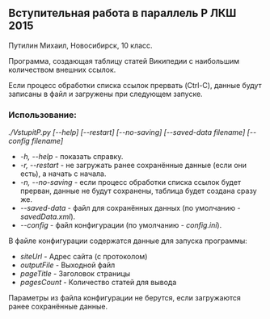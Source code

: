 ## Вступительная работа в параллель P ЛКШ 2015
Путилин Михаил, Новосибирск, 10 класс.

Программа, создающая таблицу статей Википедии с наибольшим количеством
внешних ссылок.

Если процесс обработки списка ссылок прервать (Ctrl-C),
данные будут записаны в файл и загружены при следующем запуске.

### Использование:
_./VstupitP.py [--help] [--restart] [--no-saving] [--saved-data filename] [--config filename]_
* _-h, --help_ - показать справку.
* _-r, --restart_ - не загружать ранее сохранённые данные (если они есть), а начать с начала.
* _-n, --no-saving_ - если процесс обработки списка ссылок будет прерван, данные не будут сохранены, таблица будет создана сразу же.
* _--saved-data_ - файл для сохранённых данных (по умолчанию - _savedData.xml_).
* _--config_ - файл конфигурации (по умолчанию - _config.ini_).


В файле конфигурации содержатся данные для запуска программы:
* _siteUrl_ - Адрес сайта (с протоколом)
* _outputFile_ - Выходной файл
* _pageTitle_ - Заголовок страницы
* _pagesCount_ - Количество статей для вывода

Параметры из файла конфигурации не берутся, если загружаются ранее сохранённые данные.
